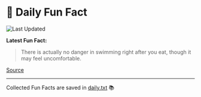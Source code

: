 # 🌟 Daily Fun Fact

![Last Updated](https://img.shields.io/badge/Last_Updated-2025_10_10-blue?style=flat-square)

**Latest Fun Fact:**

> There is actually no danger in swimming right after you eat, though it may feel uncomfortable.

[Source](https://www.djtech.net/humor/shorty_useless_facts.htm)

---

Collected Fun Facts are saved in [daily.txt](daily.txt) 📚
